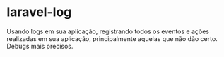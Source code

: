 # laravel-log
 Usando logs em sua aplicação, registrando todos os eventos e ações realizadas em sua aplicação, principalmente aquelas que não dão certo. Debugs mais precisos.
